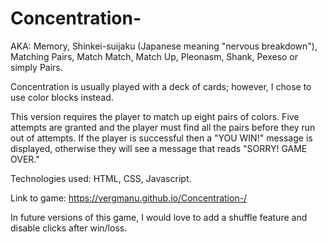 # Concentration- 
AKA:
Memory, Shinkei-suijaku (Japanese meaning "nervous breakdown"), 
Matching Pairs, Match Match, Match Up, Pleonasm, Shank, 
Pexeso or simply Pairs.

Concentration is usually played with a deck of cards; however, I chose to use color blocks instead. 

This version requires the player to match up eight pairs of colors. Five attempts are granted and the player must find all the pairs before
they run out of attempts. If the player is successful then a "YOU WIN!" message is displayed, 
otherwise they will see a message that reads "SORRY! GAME OVER."

Technologies used: HTML, CSS, Javascript. 

Link to game:
https://vergmanu.github.io/Concentration-/

In future versions of this game, I would love to add a shuffle feature and disable clicks after win/loss. 

